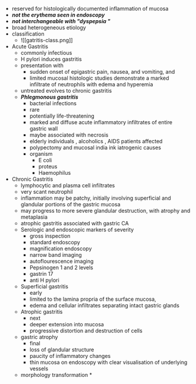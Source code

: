 * reserved for histologically documented inflammation of mucosa 
* ***not the erythema seen in endoscopy*** 
* ***not interchangeable with "dyspepsia "***
* broad heterogeneous etiology 
* classification 
	* ![[gatritis-class.png]]
* Acute Gastritis 
	* commonly infectious 
	* H pylori induces gastritis 
	* presentation with 
		* sudden onset of epigastric pain, nausea, and vomiting, and
		* limited mucosal histologic studies demonstrate a marked infiltrate of neutrophils with edema and hyperemia 
	* untreated evolves to chronic gastritis 
	* ***Phlegmonous gastritis*** 
		* bacterial infections 
		* rare 
		* potentially life-threatening 
		* marked and diffuse acute inflammatory infiltrates of entire gastric wall 
		* maybe associated with necrosis 
		* elderly individuals , alcoholics , AIDS patients affected 
		* polypectomy and mucosal india ink iatrogenic causes 
		* organism 
			* E coli 
			* proteus 
			* Haemophilus 
* Chronic Gastritis 
	* lymphocytic and plasma cell infiltrates 
	* very scant neutrophil 
	* inflammation may be patchy, initially involving superficial and glandular portions of the gastric mucosa 
	* may progress to more severe glandular destruction, with atrophy and metaplasia 
	* atrophic gastritis associated with gastric CA 
	* Serologic and endoscopic  markers of severity 
		* gross inspection 
		* standard endoscopy 
		* magnification endoscopy 
		* narrow band imaging 
		* autoflourescence imaging 
		* Pepsinogen 1 and 2 levels 
		* gastrin 17 
		* anti H pylori 
	* Superficial gastritis 
		* early 
		* limited to the lamina propria of the surface mucosa,
		* edema and cellular infiltrates separating intact gastric glands
	* Atrophic gastritis 
		* next 
		* deeper extension into mucosa 
		* progressive distortion and destruction of cells 
	* gastric atrophy 
		* final 
		* loss of glandular structure 
		* paucity of inflammatory changes 
		* thin mucosa on endoscopy with clear visualisation of underlying vessels 
	* morphology transformation 
		* 